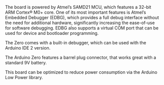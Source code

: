 
<FeatureDescription>

The board is powered by Atmel’s SAMD21 MCU, which features a 32-bit ARM Cortex® M0+ core. One of its most important features is Atmel’s Embedded Debugger (EDBG), which provides a full debug interface without the need for additional hardware, significantly increasing the ease-of-use for software debugging. EDBG also supports a virtual COM port that can be used for device and 
bootloader programming.

</FeatureDescription>

<FeatureList>

<Feature title="Embedded Debugger" image="mcu">

The Zero comes with a built-in debugger, which can be used with the Arduino IDE 2 version.

  <FeatureLink variant="primary" title="Documentation" url="/tutorials/zero/debugging-with-zero"/>
</Feature>

<Feature title="Battery Connector" image="connection">

The Arduino Zero features a barrel plug connector, that works great with a standard 9V battery.

</Feature>

<Feature title="Low Power Support" image="power">

This board can be optimized to reduce power consumption via the Arduino Low Power library.

  <FeatureLink variant="secondary" title="Library" url="https://www.arduino.cc/reference/en/libraries/arduino-low-power/"/>
</Feature>

</FeatureList>
